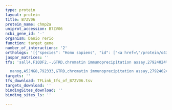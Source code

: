```yaml
---
type: protein
layout: protein
title: B7ZV06
protein_name: chmp2a
uniprot_accession: B7ZV06
ncbi_gene_id: '-'
organism: Danio rerio
function: target gene
number_of_interactions: '2'
orthologs: '[{"species": "Homo sapiens", "id": ["<a href=\"/protein/o43633\">O43633</a>"]}, {"species": "Mus musculus", "id": ["<a href=\"/protein/q9db34\">Q9DB34</a>"]}, {"species": "Rattus norvegicus", "id": ["<a href=\"/protein/b2rzb5\">B2RZB5</a>"]}, {"species": "Drosophila melanogaster", "id": ["<a href=\"/protein/q9vbi3\">Q9VBI3</a>"]}, {"species": "Caenorhabditis elegans", "id": ["<a href=\"/protein/q9u2f6\">Q9U2F6</a>"]}, {"species": "Saccharomyces cerevisiae", "id": ["<a href=\"/protein/p36108\">P36108</a>"]}]'
jaspar_matrices: ''
tfs: 'sall4,F1QDF2,-,GTRD,chromatin immunoprecipitation assay,27924024%5Buid%5D,No

  nanog,A5JNG8,792333,GTRD,chromatin immunoprecipitation assay,27924024%5Buid%5D,No'
targets: ''
tfs_download: TFLink_tfs_of_B7ZV06.tsv
targets_download: ''
bindingSites_download: ''
binding_sites_ls: ''

---
```

